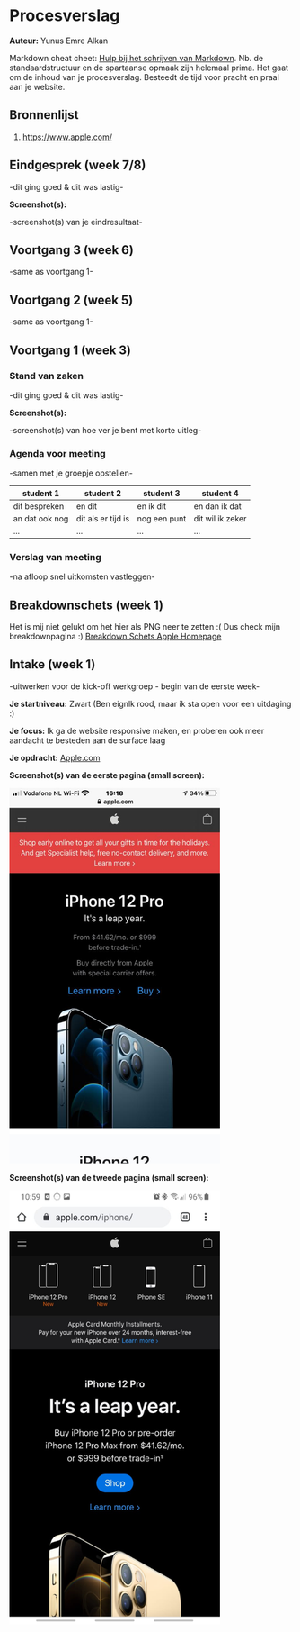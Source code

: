 # Procesverslag
**Auteur:** Yunus Emre Alkan

Markdown cheat cheet: [Hulp bij het schrijven van Markdown](https://github.com/adam-p/markdown-here/wiki/Markdown-Cheatsheet). Nb. de standaardstructuur en de spartaanse opmaak zijn helemaal prima. Het gaat om de inhoud van je procesverslag. Besteedt de tijd voor pracht en praal aan je website.



## Bronnenlijst
1. https://www.apple.com/



## Eindgesprek (week 7/8)

-dit ging goed & dit was lastig-

**Screenshot(s):**

-screenshot(s) van je eindresultaat-



## Voortgang 3 (week 6)

-same as voortgang 1-



## Voortgang 2 (week 5)

-same as voortgang 1-



## Voortgang 1 (week 3)

### Stand van zaken

-dit ging goed & dit was lastig-

**Screenshot(s):**

-screenshot(s) van hoe ver je bent met korte uitleg-

### Agenda voor meeting

-samen met je groepje opstellen-

| student 1      | student 2          | student 3    | student 4        |
| ---            | ---                | ---          | ---              |
| dit bespreken  | en dit             | en ik dit    | en dan ik dat    |
| an dat ook nog | dit als er tijd is | nog een punt | dit wil ik zeker |
| ...            | ...                | ...          | ...              |

### Verslag van meeting

-na afloop snel uitkomsten vastleggen-



## Breakdownschets (week 1)

Het is mij niet gelukt om het hier als PNG neer te zetten :(
Dus check mijn breakdownpagina :) <a href="https://yunusemrecmd.github.io/blokweb/breakdownschets.html">Breakdown Schets Apple Homepage</a>


## Intake (week 1)
-uitwerken voor de kick-off werkgroep - begin van de eerste week-

**Je startniveau:** Zwart (Ben eignlk rood, maar ik sta open voor een uitdaging :)

**Je focus:** Ik ga de website responsive maken, en proberen ook meer aandacht te besteden aan de surface laag

**Je opdracht:** <a href="https://www.apple.com/">Apple.com</a>

**Screenshot(s) van de eerste pagina (small screen):**

<img src="images/apple-website-homepage-smallscreen.jpeg" width="375px" alt="Apple Homepage">

**Screenshot(s) van de tweede pagina (small screen):**

<img src="images/apple-website-iphonepage-smallscreen.jpeg" width="375px" alt="Apple Iphone12 pagina">
